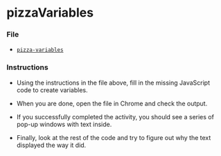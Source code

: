 # pizzaVariables

### File

* [`pizza-variables`](Unsolved/pizza-variables.html)

### Instructions

* Using the instructions in the file above, fill in the missing JavaScript code to create variables.

* When you are done, open the file in Chrome and check the output.

* If you successfully completed the activity, you should see a series of pop-up windows with text inside.

* Finally, look at the rest of the code and try to figure out why the text displayed the way it did.
